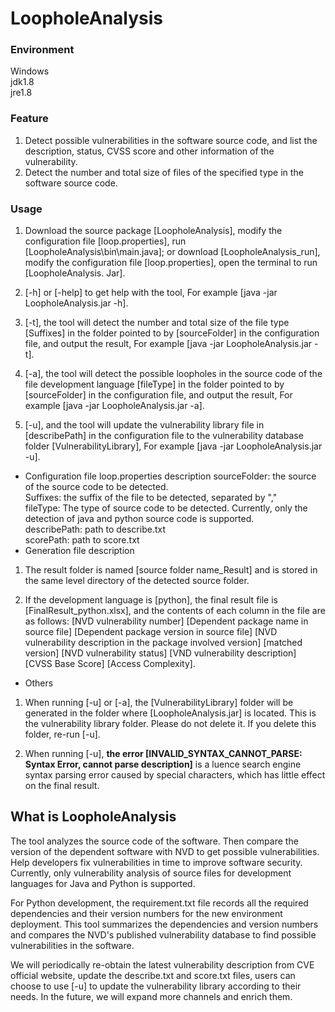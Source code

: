 # LoopholeAnalysis
### Environment
Windows  
jdk1.8  
jre1.8  

### Feature
1. Detect possible vulnerabilities in the software source code, and list the description, status, 
CVSS score and other information of the vulnerability.  
2. Detect the number and total size of files of the specified type in the software source code.  

### Usage
1. Download the source package [LoopholeAnalysis], modify the configuration file [loop.properties], 
run [LoopholeAnalysis\bin\main.java]; or download [LoopholeAnalysis_run], modify the configuration file 
[loop.properties], open the terminal to run [LoopholeAnalysis. Jar].  

2. [-h] or [-help] to get help with the tool, For example [java -jar LoopholeAnalysis.jar -h].  

3. [-t], the tool will detect the number and total size of the file type [Suffixes] in the folder 
pointed to by [sourceFolder] in the configuration file, and output the result, For example [java -jar LoopholeAnalysis.jar -t].  

4. [-a], the tool will detect the possible loopholes in the source code of the file development 
language [fileType] in the folder pointed to by [sourceFolder] in the configuration file, 
and output the result, For example [java -jar LoopholeAnalysis.jar -a].  

5. [-u], and the tool will update the vulnerability library file in [describePath] in the configuration file 
to the vulnerability database folder [VulnerabilityLibrary], For example [java -jar LoopholeAnalysis.jar -u].  

* Configuration file loop.properties description
	sourceFolder: the source of the source code to be detected.  
	Suffixes: the suffix of the file to be detected, separated by ","  
	fileType: The type of source code to be detected. Currently, only the detection of 
	java and python source code is supported.  
	describePath: path to describe.txt  
	scorePath: path to score.txt  
* Generation file description
1. The result folder is named [source folder name_Result] and is stored in the same level directory of the detected source folder.  

2. If the development language is [python], the final result file is [FinalResult_python.xlsx], and the contents 
of each column in the file are as follows:
[NVD vulnerability number] [Dependent package name in source file] [Dependent package version in source file] 
[NVD vulnerability description in the package involved version] [matched version] [NVD vulnerability status] 
[VND vulnerability description] [CVSS Base Score] [Access Complexity].

* Others
1. When running [-u] or [-a], the [VulnerabilityLibrary] folder will be generated in the folder where 
[LoopholeAnalysis.jar] is located. This is the vulnerability library folder. Please do not delete it. If you delete this folder, re-run [-u].  

2. When running [-u], **the error [INVALID_SYNTAX_CANNOT_PARSE: Syntax Error, cannot parse description]** 
is a luence search engine syntax parsing error caused by special characters, which has little effect on the final result.

## What is LoopholeAnalysis
The tool analyzes the source code of the software. Then compare the version of the dependent software 
with NVD to get possible vulnerabilities. Help developers fix vulnerabilities in time to improve software 
security. Currently, only vulnerability analysis of source files for development languages for Java and 
Python is supported.  

For Python development, the requirement.txt file records all the required dependencies and their version numbers 
for the new environment deployment. This tool summarizes the dependencies and version numbers and compares 
the NVD's published vulnerability database to find possible vulnerabilities in the software.  

We will periodically re-obtain the latest vulnerability description from CVE official website,
 update the describe.txt and score.txt files, users can choose to use [-u] to update the vulnerability
 library according to their needs. In the future, we will expand more channels and enrich them.  
 